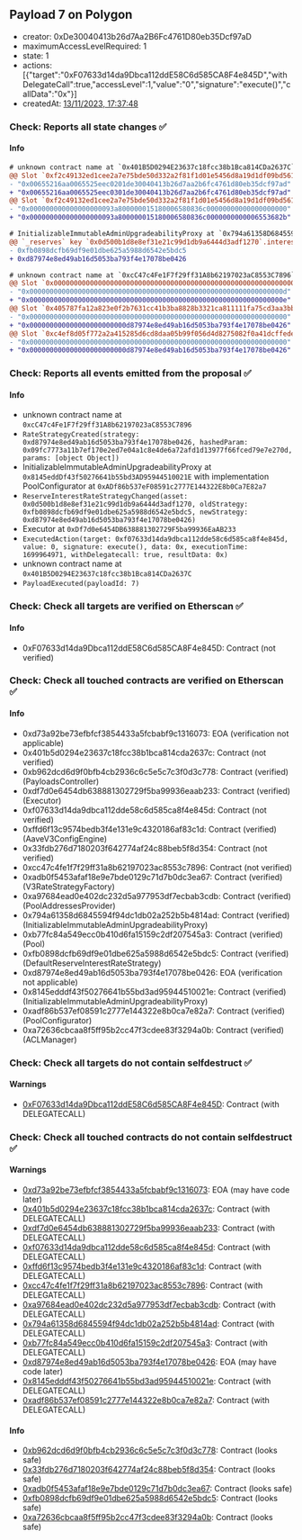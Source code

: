 ## Payload 7 on Polygon

- creator: 0xDe30040413b26d7Aa2B6Fc4761D80eb35Dcf97aD
- maximumAccessLevelRequired: 1
- state: 1
- actions: [{"target":"0xF07633d14da9Dbca112ddE58C6d585CA8F4e845D","withDelegateCall":true,"accessLevel":1,"value":"0","signature":"execute()","callData":"0x"}]
- createdAt: [13/11/2023, 17:37:48](https://polygonscan.com/tx/0x5697572c01d65ebe5490db0585dfff37c699d430da281313fbdc394a97df3abe)

### Check: Reports all state changes :white_check_mark:

#### Info


```diff
# unknown contract name at `0x401B5D0294E23637c18fcc38b1Bca814CDa2637C`
@@ Slot `0xf2c49132ed1cee2a7e75bde50d332a2f81f1d01e5456d8a19d1df09bd561dbd2` @@
- "0x00655216aa0065525eec0201de30040413b26d7aa2b6fc4761d80eb35dcf97ad"
+ "0x00655216aa0065525eec0301de30040413b26d7aa2b6fc4761d80eb35dcf97ad"
@@ Slot `0xf2c49132ed1cee2a7e75bde50d332a2f81f1d01e5456d8a19d1df09bd561dbd3` @@
- "0x000000000000000000093a800000015180006580836c00000000000000000000"
+ "0x000000000000000000093a800000015180006580836c0000000000006553682b"
```

```diff
# InitializableImmutableAdminUpgradeabilityProxy at `0x794a61358D6845594F94dc1DB02A252b5b4814aD` with implementation Pool at `0xb77fc84a549ecc0b410d6fa15159C2df207545a3`
@@ `_reserves` key `0x0d500b1d8e8ef31e21c99d1db9a6444d3adf1270`.interestRateStrategyAddress @@
- 0xfb0898dcfb69df9e01dbe625a5988d6542e5bdc5
+ 0xd87974e8ed49ab16d5053ba793f4e17078be0426

```

```diff
# unknown contract name at `0xcC47c4Fe1F7f29ff31A8b62197023aC8553C7896`
@@ Slot `0x0000000000000000000000000000000000000000000000000000000000000002` @@
- "0x000000000000000000000000000000000000000000000000000000000000000d"
+ "0x000000000000000000000000000000000000000000000000000000000000000e"
@@ Slot `0x405787fa12a823e0f2b7631cc41b3ba8828b3321ca811111fa75cd3aa3bb5adb` @@
- "0x0000000000000000000000000000000000000000000000000000000000000000"
+ "0x000000000000000000000000d87974e8ed49ab16d5053ba793f4e17078be0426"
@@ Slot `0xc4ef8d05f772a2a415285d6cd8daa05b99f056d4d8275082f0a41dcffede1431` @@
- "0x0000000000000000000000000000000000000000000000000000000000000000"
+ "0x000000000000000000000000d87974e8ed49ab16d5053ba793f4e17078be0426"
```


### Check: Reports all events emitted from the proposal :white_check_mark:

#### Info

- unknown contract name at `0xcC47c4Fe1F7f29ff31A8b62197023aC8553C7896`
- `RateStrategyCreated(strategy: 0xd87974e8ed49ab16d5053ba793f4e17078be0426, hashedParam: 0x09fc7773a11b7ef170e2ed7e04a1c8e4de6a72afd1d13977f66fced79e7e270d, params: [object Object])`
- InitializableImmutableAdminUpgradeabilityProxy at `0x8145eddDf43f50276641b55bd3AD95944510021E` with implementation PoolConfigurator at `0xADf86b537eF08591c2777E144322E8b0Ca7E82a7`
- `ReserveInterestRateStrategyChanged(asset: 0x0d500b1d8e8ef31e21c99d1db9a6444d3adf1270, oldStrategy: 0xfb0898dcfb69df9e01dbe625a5988d6542e5bdc5, newStrategy: 0xd87974e8ed49ab16d5053ba793f4e17078be0426)`
- Executor at `0xDf7d0e6454DB638881302729F5ba99936EaAB233`
- `ExecutedAction(target: 0xf07633d14da9dbca112dde58c6d585ca8f4e845d, value: 0, signature: execute(), data: 0x, executionTime: 1699964971, withDelegatecall: true, resultData: 0x)`
- unknown contract name at `0x401B5D0294E23637c18fcc38b1Bca814CDa2637C`
- `PayloadExecuted(payloadId: 7)`

### Check: Check all targets are verified on Etherscan :white_check_mark:

#### Info

- 0xF07633d14da9Dbca112ddE58C6d585CA8F4e845D: Contract (not verified)

### Check: Check all touched contracts are verified on Etherscan :white_check_mark:

#### Info

- 0xd73a92be73efbfcf3854433a5fcbabf9c1316073: EOA (verification not applicable)
- 0x401b5d0294e23637c18fcc38b1bca814cda2637c: Contract (not verified)
- 0xb962dcd6d9f0bfb4cb2936c6c5e5c7c3f0d3c778: Contract (verified) (PayloadsController)
- 0xdf7d0e6454db638881302729f5ba99936eaab233: Contract (verified) (Executor)
- 0xf07633d14da9dbca112dde58c6d585ca8f4e845d: Contract (not verified)
- 0xffd6f13c9574bedb3f4e131e9c4320186af83c1d: Contract (verified) (AaveV3ConfigEngine)
- 0x33fdb276d7180203f642774af24c88beb5f8d354: Contract (not verified)
- 0xcc47c4fe1f7f29ff31a8b62197023ac8553c7896: Contract (not verified)
- 0xadb0f5453afaf18e9e7bde0129c71d7b0dc3ea67: Contract (verified) (V3RateStrategyFactory)
- 0xa97684ead0e402dc232d5a977953df7ecbab3cdb: Contract (verified) (PoolAddressesProvider)
- 0x794a61358d6845594f94dc1db02a252b5b4814ad: Contract (verified) (InitializableImmutableAdminUpgradeabilityProxy)
- 0xb77fc84a549ecc0b410d6fa15159c2df207545a3: Contract (verified) (Pool)
- 0xfb0898dcfb69df9e01dbe625a5988d6542e5bdc5: Contract (verified) (DefaultReserveInterestRateStrategy)
- 0xd87974e8ed49ab16d5053ba793f4e17078be0426: EOA (verification not applicable)
- 0x8145edddf43f50276641b55bd3ad95944510021e: Contract (verified) (InitializableImmutableAdminUpgradeabilityProxy)
- 0xadf86b537ef08591c2777e144322e8b0ca7e82a7: Contract (verified) (PoolConfigurator)
- 0xa72636cbcaa8f5ff95b2cc47f3cdee83f3294a0b: Contract (verified) (ACLManager)

### Check: Check all targets do not contain selfdestruct :white_check_mark:

#### Warnings

- [0xF07633d14da9Dbca112ddE58C6d585CA8F4e845D](https://polygonscan.com/address/0xF07633d14da9Dbca112ddE58C6d585CA8F4e845D): Contract (with DELEGATECALL)

### Check: Check all touched contracts do not contain selfdestruct :white_check_mark:

#### Warnings

- [0xd73a92be73efbfcf3854433a5fcbabf9c1316073](https://polygonscan.com/address/0xd73a92be73efbfcf3854433a5fcbabf9c1316073): EOA (may have code later)
- [0x401b5d0294e23637c18fcc38b1bca814cda2637c](https://polygonscan.com/address/0x401b5d0294e23637c18fcc38b1bca814cda2637c): Contract (with DELEGATECALL)
- [0xdf7d0e6454db638881302729f5ba99936eaab233](https://polygonscan.com/address/0xdf7d0e6454db638881302729f5ba99936eaab233): Contract (with DELEGATECALL)
- [0xf07633d14da9dbca112dde58c6d585ca8f4e845d](https://polygonscan.com/address/0xf07633d14da9dbca112dde58c6d585ca8f4e845d): Contract (with DELEGATECALL)
- [0xffd6f13c9574bedb3f4e131e9c4320186af83c1d](https://polygonscan.com/address/0xffd6f13c9574bedb3f4e131e9c4320186af83c1d): Contract (with DELEGATECALL)
- [0xcc47c4fe1f7f29ff31a8b62197023ac8553c7896](https://polygonscan.com/address/0xcc47c4fe1f7f29ff31a8b62197023ac8553c7896): Contract (with DELEGATECALL)
- [0xa97684ead0e402dc232d5a977953df7ecbab3cdb](https://polygonscan.com/address/0xa97684ead0e402dc232d5a977953df7ecbab3cdb): Contract (with DELEGATECALL)
- [0x794a61358d6845594f94dc1db02a252b5b4814ad](https://polygonscan.com/address/0x794a61358d6845594f94dc1db02a252b5b4814ad): Contract (with DELEGATECALL)
- [0xb77fc84a549ecc0b410d6fa15159c2df207545a3](https://polygonscan.com/address/0xb77fc84a549ecc0b410d6fa15159c2df207545a3): Contract (with DELEGATECALL)
- [0xd87974e8ed49ab16d5053ba793f4e17078be0426](https://polygonscan.com/address/0xd87974e8ed49ab16d5053ba793f4e17078be0426): EOA (may have code later)
- [0x8145edddf43f50276641b55bd3ad95944510021e](https://polygonscan.com/address/0x8145edddf43f50276641b55bd3ad95944510021e): Contract (with DELEGATECALL)
- [0xadf86b537ef08591c2777e144322e8b0ca7e82a7](https://polygonscan.com/address/0xadf86b537ef08591c2777e144322e8b0ca7e82a7): Contract (with DELEGATECALL)

#### Info

- [0xb962dcd6d9f0bfb4cb2936c6c5e5c7c3f0d3c778](https://polygonscan.com/address/0xb962dcd6d9f0bfb4cb2936c6c5e5c7c3f0d3c778): Contract (looks safe)
- [0x33fdb276d7180203f642774af24c88beb5f8d354](https://polygonscan.com/address/0x33fdb276d7180203f642774af24c88beb5f8d354): Contract (looks safe)
- [0xadb0f5453afaf18e9e7bde0129c71d7b0dc3ea67](https://polygonscan.com/address/0xadb0f5453afaf18e9e7bde0129c71d7b0dc3ea67): Contract (looks safe)
- [0xfb0898dcfb69df9e01dbe625a5988d6542e5bdc5](https://polygonscan.com/address/0xfb0898dcfb69df9e01dbe625a5988d6542e5bdc5): Contract (looks safe)
- [0xa72636cbcaa8f5ff95b2cc47f3cdee83f3294a0b](https://polygonscan.com/address/0xa72636cbcaa8f5ff95b2cc47f3cdee83f3294a0b): Contract (looks safe)

